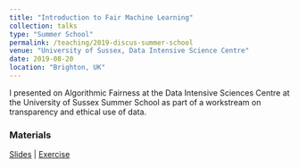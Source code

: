 ```yaml
---
title: "Introduction to Fair Machine Learning"
collection: talks
type: "Summer School"
permalink: /teaching/2019-discus-summer-school
venue: "University of Sussex, Data Intensive Science Centre"
date: 2019-08-20
location: "Brighton, UK"
---
```


I presented on Algorithmic Fairness at the Data Intensive Sciences Centre at the University of Sussex Summer School as part of a workstream on transparency and ethical use of data.

### Materials
[Slides](https://wearepal.ai/presentations/mlss.html#/)
| [Exercise](https://tinyurl.com/ethicml)